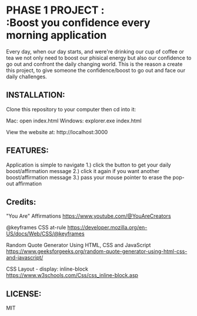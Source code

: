 # PHASE 1 PROJECT : <br> :Boost you confidence every morning application

Every day, when our day starts, and were're drinking our cup of coffee or tea we not only need to boost our phisical energy but also our confidence to go out and confront the daily changing world. This is the reason a create this project, to give someone the confidence/boost to go out and face our daily challenges. 

## INSTALLATION:
Clone this repository to your computer then cd into it:

Mac: open index.html
Windows: explorer.exe index.html

View the website at: http://localhost:3000

## FEATURES:
Application is simple to navigate 
1.) click the button to get your daily boost/affirmation message
2.) click it again if you want another boost/affirmation message
3.) pass your mouse pointer to erase the pop-out affirmation 

## Credits:

"You Are" Affirmations
https://www.youtube.com/@YouAreCreators

@keyframes CSS at-rule 
https://developer.mozilla.org/en-US/docs/Web/CSS/@keyframes

Random Quote Generator Using HTML, CSS and JavaScript
https://www.geeksforgeeks.org/random-quote-generator-using-html-css-and-javascript/

CSS Layout - display: inline-block
https://www.w3schools.com/Css/css_inline-block.asp

## LICENSE:
MIT 